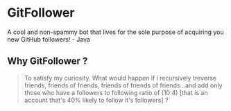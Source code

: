 # GitFollower
A cool and non-spammy bot that lives for the sole purpose of acquiring you new GitHub followers! - Java

## Why GitFollower ?
>To satisfy my curiosity. What would happen if i recursively treverse friends, friends of friends, friends of friends of friends...and add only those who have a followers to following ratio of (10:4) [that is an account that's 40% likely to follow it's followers] ?
